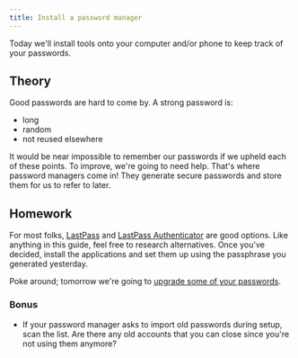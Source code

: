 ```yaml
---
title: Install a password manager
---
```


Today we'll install tools onto your computer and/or phone to keep track of your passwords.

## Theory

Good passwords are hard to come by. A strong password is:

- long
- random
- not reused elsewhere

It would be near impossible to remember our passwords if we upheld each of these points. To improve, we're going to need
help. That's where password managers come in! They generate secure passwords and store them for us to refer to later.

## Homework

For most folks, [LastPass](https://www.lastpass.com/) and [LastPass Authenticator](https://lastpass.com/auth/) are good
options. Like anything in this guide, feel free to research alternatives. Once you've decided, install the applications
and set them up using the passphrase you generated yesterday.

Poke around; tomorrow we're going to [upgrade some of your passwords](/2016/3).

### Bonus

- If your password manager asks to import old passwords during setup, scan the list. Are there any old accounts that you
  can close since you're not using them anymore?
